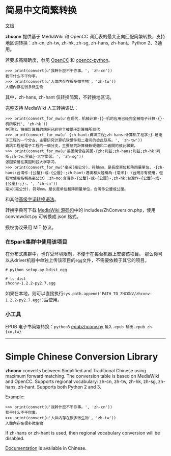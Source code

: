 简易中文简繁转换
===============

[文档](https://pythonhosted.org/zhconv/)

**zhconv** 提供基于 MediaWiki 和 OpenCC 词汇表的最大正向匹配简繁转换，支持地区词转换：zh-cn, zh-tw, zh-hk, zh-sg, zh-hans, zh-hant。Python 2、3通用。

若要求高精确度，参见 [OpenCC](https://github.com/BYVoid/OpenCC) 和 [opencc-python](https://pypi.python.org/pypi/opencc-python)。

```pycon
>>> print(convert(u'我幹什麼不干你事。', 'zh-cn'))
我干什么不干你事。
>>> print(convert(u'人体内存在很多微生物', 'zh-tw'))
人體內存在很多微生物
```

其中，zh-hans, zh-hant 仅转换简繁，不转换地区词。

完整支持 MediaWiki 人工转换语法：

```pycon
>>> print(convert_for_mw(u'在现代，机械计算-{}-机的应用已经完全被电子计算-{}-机所取代', 'zh-hk'))
在現代，機械計算機的應用已經完全被電子計算機所取代
>>> print(convert_for_mw(u'-{zh-hant:資訊工程;zh-hans:计算机工程学;}-是电子工程的一个分支，主要研究计算机软硬件和二者间的彼此联系。', 'zh-tw'))
資訊工程是電子工程的一個分支，主要研究計算機軟硬體和二者間的彼此聯繫。
>>> print(convert_for_mw(u'張國榮曾在英國-{zh:利兹;zh-hans:利兹;zh-hk:列斯;zh-tw:里茲}-大学學習。', 'zh-sg'))
张国荣曾在英国利兹大学学习。
>>> print(convert_for_mw('毫米(毫公分)，符號mm，是長度單位和降雨量單位，-{zh-hans:台湾作-{公釐}-或-{公厘}-;zh-hant:港澳和大陸稱為-{毫米}-（台灣亦有使用，但較常使用名稱為毫公分）;zh-mo:台灣作-{公釐}-或-{公厘}-;zh-hk:台灣作-{公釐}-或-{公厘}-;}-。', 'zh-cn'))
毫米(毫公分)，符号mm，是长度单位和降雨量单位，台湾作公釐或公厘。
```

和其他[高级字词转换语法](https://zh.wikipedia.org/wiki/Help:%E9%AB%98%E7%BA%A7%E5%AD%97%E8%AF%8D%E8%BD%AC%E6%8D%A2%E8%AF%AD%E6%B3%95)。

转换字典可下载 [MediaWiki 源码包](https://www.mediawiki.org/wiki/Download)中的 includes/ZhConversion.php，使用 convmwdict.py 可转换成 json 格式。

授权协议采用 MIT 协议。


### 在Spark集群中使用该项目

在分布式集群中，也许受环境限制，不便于在每台机器上安装该项目。
那么你可以从driver机器中单独上传该项目的`egg`文件，不需要依赖于其它的项目。

```
# python setup.py bdist_egg

# ls dist
zhconv-1.2.2-py2.7.egg
```

如果在本地，则可以直接执行`sys.path.append('PATH_TO_ZHCONV/zhconv-1.2.2-py2.7.egg')`后使用。

### 小工具

EPUB 电子书简繁转换：`python3` [epubzhconv.py](https://raw.githubusercontent.com/The-Orizon/nlputils/master/epubzhconv.py) `输入.epub 输出.epub zh-{cn,tw}`

---

Simple Chinese Conversion Library
=================================

**zhconv** converts between Simplified and Traditional Chinese using maximum forward matching. The conversion table is based on MediaWiki and OpenCC. Supports regional vocabulary: zh-cn, zh-tw, zh-hk, zh-sg, zh-hans, zh-hant. Supports both Python 2 and 3.

Example:

```pycon
>>> print(convert(u'我幹什麼不干你事。', 'zh-cn'))
我干什么不干你事。
>>> print(convert(u'人体内存在很多微生物', 'zh-tw'))
人體內存在很多微生物
```

If zh-hans or zh-hant is used, then regional vocabulary conversion will be disabled.

[Documentation](https://pythonhosted.org/zhconv/) is available in Chinese.


